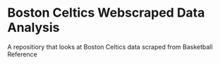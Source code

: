 # Boston Celtics Webscraped Data Analysis
 A repositiory that looks at Boston Celtics data scraped from Basketball Reference
